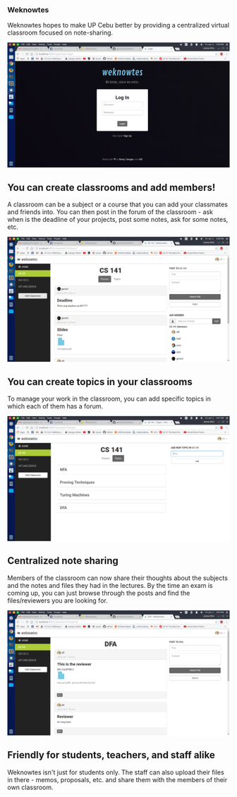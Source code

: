 ### Weknowtes
Weknowtes hopes to make UP Cebu better by providing a centralized virtual classroom focused on note-sharing.

![Login Page](screenshots/login.png)

## You can create classrooms and add members!
A classroom can be a subject or a course that you can add your classmates and friends into. You can then post in the forum of the classroom - ask when is the deadline of your projects, post some notes, ask for some notes, etc. 

![Classroom View](screenshots/classroom.png)

## You can create topics in your classrooms
To manage your work in the classroom, you can add specific topics in which each of them has a forum.

![Add topic](screenshots/topics.png)

## Centralized note sharing
Members of the classroom can now share their thoughts about the subjects and the notes and files they had in the lectures. By the time an exam is coming up, you can just browse through the posts and find the files/reviewers you are looking for. 

![Topic page](screenshots/topic-page.png)

## Friendly for students, teachers, and staff alike
Weknowtes isn't just for students only. The staff can also upload their files in there - memos, proposals, etc. and share them with the members of their own classroom. 
